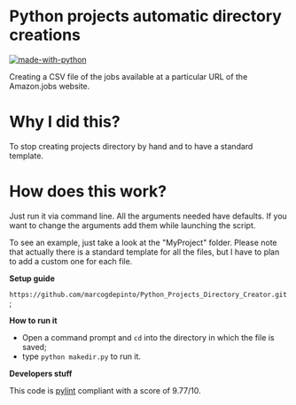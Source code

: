 # Python projects automatic directory creations

[![made-with-python](https://img.shields.io/badge/Made%20with-Python-1f425f.svg)](https://www.python.org/)

Creating a CSV file of the jobs available at a particular URL of the Amazon.jobs website.

# Why I did this?
To stop creating projects directory by hand and to have a standard template.

# How does this work?
Just run it via command line. All the arguments needed have defaults. If you want to change the arguments add them while launching the script.

To see an example, just take a look at the "MyProject" folder. Please note that actually there is a standard template for all the files, but I have to plan to add a custom one for each file.

**Setup guide**

```https://github.com/marcogdepinto/Python_Projects_Directory_Creator.git```;

**How to run it**
- Open a command prompt and ```cd``` into the directory in which the file is saved;
- type ```python makedir.py``` to run it.

**Developers stuff**

This code is [pylint](https://www.pylint.org/) compliant with a score of 9.77/10.